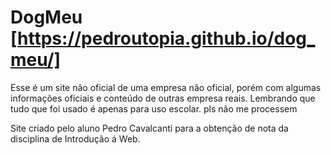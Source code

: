 # DogMeu [https://pedroutopia.github.io/dog_meu/]
Esse é um site não oficial de uma empresa não oficial, porém com algumas informações oficiais e conteúdo de outras empresa reais.
Lembrando que tudo que foi usado é apenas para uso escolar. pls não me processem

Site criado pelo aluno Pedro Cavalcanti para a obtenção de nota da disciplina de Introdução á Web.
